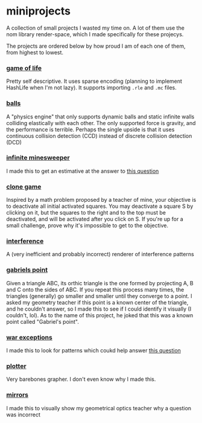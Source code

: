 # miniprojects
A collection of small projects I wasted my time on. A lot of them use the nom library render-space, which I made specifically for these projecys.

The projects are ordered below by how proud I am of each one of them, from highest to lowest.

### [game of life](https://gdor-11.github.io/miniprojects/dist/game_of_life)
Pretty self descriptive. It uses sparse encoding (planning to implement HashLife when I'm not lazy). It supports importing `.rle` and `.mc` files.

### [balls](https://gdor-11.github.io/miniprojects/dist/balls)
A "physics engine" that only supports dynamic balls and static infinite walls colliding elastically with each other. The only supported force is gravity, and the performance is terrible. Perhaps the single upside is that it uses continuous collision detection (CCD) instead of discrete collision detection (DCD)

### [infinite minesweeper](https://gdor-11.github.io/miniprojects/dist/infinite_minesweeper)
I made this to get an estimative at the answer to [this question](https://math.stackexchange.com/q/5061585/874213)

### [clone game](https://gdor-11.github.io/miniprojects/dist/clone_game)
Inspired by a math problem proposed by a teacher of mine, your objective is to deactivate all initial activated squares. You may deactivate a square S by clicking on it, but the squares to the right and to the top must be deactivated, and will be activated after you click on S. If you're up for a small challenge, prove why it's impossible to get to the objective.

### [interference](https://gdor-11.github.io/miniprojects/dist/interference)
A (very inefficient and probably incorrect) renderer of interference patterns

### [gabriels point](https://gdor-11.github.io/miniprojects/dist/gabriels_point)
Given a triangle ABC, its orthic triangle is the one formed by projecting A, B and C onto the sides of ABC. If you repeat this process many times, the triangles (generally) go smaller and smaller until they converge to a point. I asked my geometry teacher if this point is a known center of the triangle, and he couldn't answer, so I made this to see if I could identify it visually (I couldn't, lol). As to the name of this project, he joked that this was a known point called "Gabriel's point".

### [war exceptions](https://gdor-11.github.io/miniprojects/dist/war_exceptions)
I made this to look for patterns which coukd help answer [this question](https://math.stackexchange.com/q/5064903/874213)

### [plotter](https://gdor-11.github.io/miniprojects/dist/plotter)
Very barebones grapher. I don't even know why I made this.

### [mirrors](https://gdor-11.github.io/miniprojects/dist/mirrors)
I made this to visually show my geometrical optics teacher why a question was incorrect
